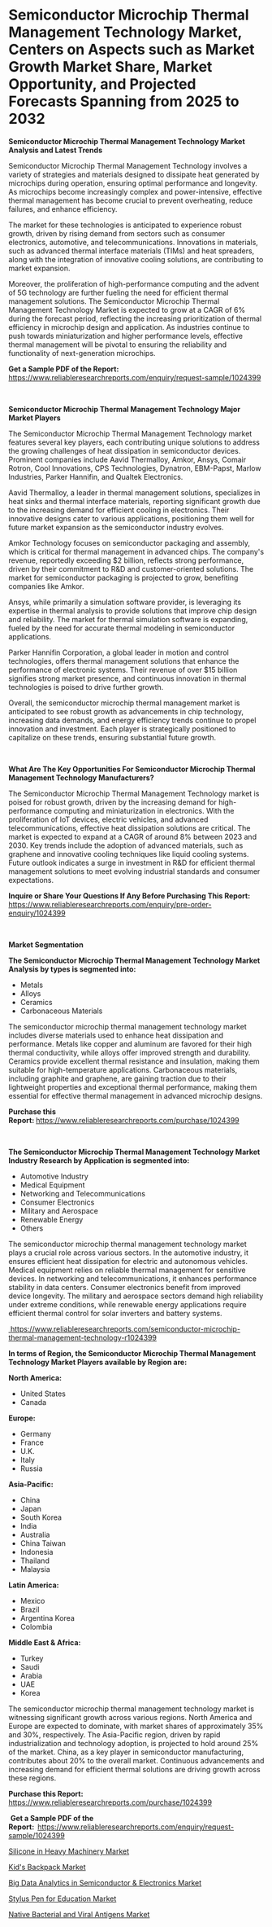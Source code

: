<p><h1>Semiconductor Microchip Thermal Management Technology Market, Centers on Aspects such as Market Growth Market Share, Market Opportunity, and Projected Forecasts Spanning from 2025 to 2032</h1></p><p><strong>Semiconductor Microchip Thermal Management Technology Market Analysis and Latest Trends</strong></p>
<p><p>Semiconductor Microchip Thermal Management Technology involves a variety of strategies and materials designed to dissipate heat generated by microchips during operation, ensuring optimal performance and longevity. As microchips become increasingly complex and power-intensive, effective thermal management has become crucial to prevent overheating, reduce failures, and enhance efficiency. </p><p>The market for these technologies is anticipated to experience robust growth, driven by rising demand from sectors such as consumer electronics, automotive, and telecommunications. Innovations in materials, such as advanced thermal interface materials (TIMs) and heat spreaders, along with the integration of innovative cooling solutions, are contributing to market expansion. </p><p>Moreover, the proliferation of high-performance computing and the advent of 5G technology are further fueling the need for efficient thermal management solutions. The Semiconductor Microchip Thermal Management Technology Market is expected to grow at a CAGR of 6% during the forecast period, reflecting the increasing prioritization of thermal efficiency in microchip design and application. As industries continue to push towards miniaturization and higher performance levels, effective thermal management will be pivotal to ensuring the reliability and functionality of next-generation microchips.</p></p>
<p><strong>Get a Sample PDF of the Report:&nbsp;</strong> <a href="https://www.reliableresearchreports.com/enquiry/request-sample/1024399?utm_campaign=120&utm_medium=2&utm_source=Github&utm_content=ia&utm_term=07032025&utm_id=semiconductor-microchip-thermal-management-technology">https://www.reliableresearchreports.com/enquiry/request-sample/1024399</a></p>
<p>&nbsp;</p>
<p><strong>Semiconductor Microchip Thermal Management Technology Major Market Players</strong></p>
<p><p>The Semiconductor Microchip Thermal Management Technology market features several key players, each contributing unique solutions to address the growing challenges of heat dissipation in semiconductor devices. Prominent companies include Aavid Thermalloy, Amkor, Ansys, Comair Rotron, Cool Innovations, CPS Technologies, Dynatron, EBM-Papst, Marlow Industries, Parker Hannifin, and Qualtek Electronics. </p><p>Aavid Thermalloy, a leader in thermal management solutions, specializes in heat sinks and thermal interface materials, reporting significant growth due to the increasing demand for efficient cooling in electronics. Their innovative designs cater to various applications, positioning them well for future market expansion as the semiconductor industry evolves.</p><p>Amkor Technology focuses on semiconductor packaging and assembly, which is critical for thermal management in advanced chips. The company's revenue, reportedly exceeding $2 billion, reflects strong performance, driven by their commitment to R&D and customer-oriented solutions. The market for semiconductor packaging is projected to grow, benefiting companies like Amkor.</p><p>Ansys, while primarily a simulation software provider, is leveraging its expertise in thermal analysis to provide solutions that improve chip design and reliability. The market for thermal simulation software is expanding, fueled by the need for accurate thermal modeling in semiconductor applications.</p><p>Parker Hannifin Corporation, a global leader in motion and control technologies, offers thermal management solutions that enhance the performance of electronic systems. Their revenue of over $15 billion signifies strong market presence, and continuous innovation in thermal technologies is poised to drive further growth.</p><p>Overall, the semiconductor microchip thermal management market is anticipated to see robust growth as advancements in chip technology, increasing data demands, and energy efficiency trends continue to propel innovation and investment. Each player is strategically positioned to capitalize on these trends, ensuring substantial future growth.</p></p>
<p>&nbsp;</p>
<p><strong>What Are The Key Opportunities For Semiconductor Microchip Thermal Management Technology Manufacturers?</strong></p>
<p><p>The Semiconductor Microchip Thermal Management Technology market is poised for robust growth, driven by the increasing demand for high-performance computing and miniaturization in electronics. With the proliferation of IoT devices, electric vehicles, and advanced telecommunications, effective heat dissipation solutions are critical. The market is expected to expand at a CAGR of around 8% between 2023 and 2030. Key trends include the adoption of advanced materials, such as graphene and innovative cooling techniques like liquid cooling systems. Future outlook indicates a surge in investment in R&D for efficient thermal management solutions to meet evolving industrial standards and consumer expectations.</p></p>
<p><strong>Inquire or Share Your Questions If Any Before Purchasing This Report:</strong> <a href="https://www.reliableresearchreports.com/enquiry/pre-order-enquiry/1024399?utm_campaign=120&utm_medium=2&utm_source=Github&utm_content=ia&utm_term=07032025&utm_id=semiconductor-microchip-thermal-management-technology">https://www.reliableresearchreports.com/enquiry/pre-order-enquiry/1024399</a></p>
<p>&nbsp;</p>
<p><strong>Market Segmentation</strong></p>
<p><strong>The Semiconductor Microchip Thermal Management Technology Market Analysis by types is segmented into:</strong></p>
<p><ul><li>Metals</li><li>Alloys</li><li>Ceramics</li><li>Carbonaceous Materials</li></ul></p>
<p><p>The semiconductor microchip thermal management technology market includes diverse materials used to enhance heat dissipation and performance. Metals like copper and aluminum are favored for their high thermal conductivity, while alloys offer improved strength and durability. Ceramics provide excellent thermal resistance and insulation, making them suitable for high-temperature applications. Carbonaceous materials, including graphite and graphene, are gaining traction due to their lightweight properties and exceptional thermal performance, making them essential for effective thermal management in advanced microchip designs.</p></p>
<p><strong>Purchase this Report:&nbsp;</strong><a href="https://www.reliableresearchreports.com/purchase/1024399?utm_campaign=120&utm_medium=2&utm_source=Github&utm_content=ia&utm_term=07032025&utm_id=semiconductor-microchip-thermal-management-technology">https://www.reliableresearchreports.com/purchase/1024399</a></p>
<p>&nbsp;</p>
<p><strong>The Semiconductor Microchip Thermal Management Technology Market Industry Research by Application is segmented into:</strong></p>
<p><ul><li>Automotive Industry</li><li>Medical Equipment</li><li>Networking and Telecommunications</li><li>Consumer Electronics</li><li>Military and Aerospace</li><li>Renewable Energy</li><li>Others</li></ul></p>
<p><p>The semiconductor microchip thermal management technology market plays a crucial role across various sectors. In the automotive industry, it ensures efficient heat dissipation for electric and autonomous vehicles. Medical equipment relies on reliable thermal management for sensitive devices. In networking and telecommunications, it enhances performance stability in data centers. Consumer electronics benefit from improved device longevity. The military and aerospace sectors demand high reliability under extreme conditions, while renewable energy applications require efficient thermal control for solar inverters and battery systems.</p></p>
<p><a href="https://www.reliableresearchreports.com/semiconductor-microchip-thermal-management-technology-r1024399?utm_campaign=120&utm_medium=2&utm_source=Github&utm_content=ia&utm_term=07032025&utm_id=semiconductor-microchip-thermal-management-technology">&nbsp;https://www.reliableresearchreports.com/semiconductor-microchip-thermal-management-technology-r1024399</a></p>
<p><strong>In terms of Region, the Semiconductor Microchip Thermal Management Technology Market Players available by Region are:</strong></p>
<p>
    <p> <strong> North America: </strong>
        <ul>
            <li>United States</li>
            <li>Canada</li>
        </ul>
        </p> 
    <p> <strong> Europe: </strong>
        <ul>
            <li>Germany</li>
            <li>France</li>
            <li>U.K.</li>
            <li>Italy</li>
            <li>Russia</li>
        </ul>
        </p> 
    <p> <strong> Asia-Pacific: </strong>
        <ul>
            <li>China</li>
            <li>Japan</li>
            <li>South Korea</li>
            <li>India</li>
            <li>Australia</li>
            <li>China Taiwan</li>
            <li>Indonesia</li>
            <li>Thailand</li>
            <li>Malaysia</li>
        </ul>
        </p> 
    <p> <strong> Latin America: </strong>
        <ul>
            <li>Mexico</li>
            <li>Brazil</li>
            <li>Argentina Korea</li>
            <li>Colombia</li>
        </ul>
        </p> 
    <p> <strong> Middle East & Africa: </strong>
        <ul>
            <li>Turkey</li>
            <li>Saudi</li>
            <li>Arabia</li>
            <li>UAE</li>
            <li>Korea</li>
        </ul>
    </p>
    </p>
<p><p>The semiconductor microchip thermal management technology market is witnessing significant growth across various regions. North America and Europe are expected to dominate, with market shares of approximately 35% and 30%, respectively. The Asia-Pacific region, driven by rapid industrialization and technology adoption, is projected to hold around 25% of the market. China, as a key player in semiconductor manufacturing, contributes about 20% to the overall market. Continuous advancements and increasing demand for efficient thermal solutions are driving growth across these regions.</p></p>
<p><strong>Purchase this Report: </strong><a href="https://www.reliableresearchreports.com/purchase/1024399?utm_campaign=120&utm_medium=2&utm_source=Github&utm_content=ia&utm_term=07032025&utm_id=semiconductor-microchip-thermal-management-technology">https://www.reliableresearchreports.com/purchase/1024399</a></p>
<p>&nbsp;<strong>Get a Sample PDF of the Report:&nbsp;&nbsp;</strong><a href="https://www.reliableresearchreports.com/enquiry/request-sample/1024399?utm_campaign=120&utm_medium=2&utm_source=Github&utm_content=ia&utm_term=07032025&utm_id=semiconductor-microchip-thermal-management-technology">https://www.reliableresearchreports.com/enquiry/request-sample/1024399</a></p>
<p><strong></strong></p>
<p><p><a href="https://github.com/tineamonaya/Market-Research-Report-List-1/blob/main/silicone-in-heavy-machinery-market.md?utm_campaign=120&utm_medium=2&utm_source=Github&utm_content=ia&utm_term=07032025&utm_id=semiconductor-microchip-thermal-management-technology">Silicone in Heavy Machinery Market</a></p><p><a href="https://github.com/molayrabeta/Market-Research-Report-List-1/blob/main/kids-backpack-market.md?utm_campaign=120&utm_medium=2&utm_source=Github&utm_content=ia&utm_term=07032025&utm_id=semiconductor-microchip-thermal-management-technology">Kid's Backpack Market</a></p><p><a href="https://github.com/koopalujale2/Market-Research-Report-List-1/blob/main/big-data-analytics-in-semiconductor-electronics-market.md?utm_campaign=120&utm_medium=2&utm_source=Github&utm_content=ia&utm_term=07032025&utm_id=semiconductor-microchip-thermal-management-technology">Big Data Analytics in Semiconductor & Electronics Market</a></p><p><a href="https://github.com/lecaneidreks/Market-Research-Report-List-1/blob/main/stylus-pen-for-education-market.md?utm_campaign=120&utm_medium=2&utm_source=Github&utm_content=ia&utm_term=07032025&utm_id=semiconductor-microchip-thermal-management-technology">Stylus Pen for Education Market</a></p><p><a href="https://github.com/rigelciara0p/Market-Research-Report-List-1/blob/main/native-bacterial-and-viral-antigens-market.md?utm_campaign=120&utm_medium=2&utm_source=Github&utm_content=ia&utm_term=07032025&utm_id=semiconductor-microchip-thermal-management-technology">Native Bacterial and Viral Antigens Market</a></p></p>